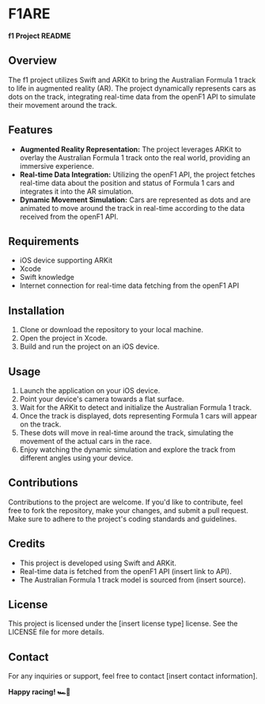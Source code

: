 # F1ARE

**f1 Project README**

## Overview
The f1 project utilizes Swift and ARKit to bring the Australian Formula 1 track to life in augmented reality (AR). The project dynamically represents cars as dots on the track, integrating real-time data from the openF1 API to simulate their movement around the track.

## Features
- **Augmented Reality Representation:** The project leverages ARKit to overlay the Australian Formula 1 track onto the real world, providing an immersive experience.
- **Real-time Data Integration:** Utilizing the openF1 API, the project fetches real-time data about the position and status of Formula 1 cars and integrates it into the AR simulation.
- **Dynamic Movement Simulation:** Cars are represented as dots and are animated to move around the track in real-time according to the data received from the openF1 API.

## Requirements
- iOS device supporting ARKit
- Xcode
- Swift knowledge
- Internet connection for real-time data fetching from the openF1 API

## Installation
1. Clone or download the repository to your local machine.
2. Open the project in Xcode.
3. Build and run the project on an iOS device.

## Usage
1. Launch the application on your iOS device.
2. Point your device's camera towards a flat surface.
3. Wait for the ARKit to detect and initialize the Australian Formula 1 track.
4. Once the track is displayed, dots representing Formula 1 cars will appear on the track.
5. These dots will move in real-time around the track, simulating the movement of the actual cars in the race.
6. Enjoy watching the dynamic simulation and explore the track from different angles using your device.

## Contributions
Contributions to the project are welcome. If you'd like to contribute, feel free to fork the repository, make your changes, and submit a pull request. Make sure to adhere to the project's coding standards and guidelines.

## Credits
- This project is developed using Swift and ARKit.
- Real-time data is fetched from the openF1 API (insert link to API).
- The Australian Formula 1 track model is sourced from (insert source).

## License
This project is licensed under the [insert license type] license. See the LICENSE file for more details.

## Contact
For any inquiries or support, feel free to contact [insert contact information].

**Happy racing! 🏎️🏁**
